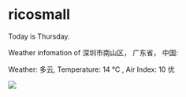 # ricosmall

Today is Thursday.

Weather infomation of 深圳市南山区， 广东省， 中国: 

Weather: 多云, Temperature: 14 ℃ , Air Index: 10 优

<img src="https://github-readme-stats.vercel.app/api?username=ricosmall&show_icons=true" />
